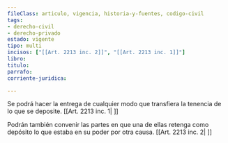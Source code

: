 ```yaml
---
fileClass: articulo, vigencia, historia-y-fuentes, codigo-civil
tags:
- derecho-civil
- derecho-privado
estado: vigente
tipo: multi
incisos: ["[[Art. 2213 inc. 2]]", "[[Art. 2213 inc. 1]]"]
libro:
titulo:
parrafo:
corriente-juridica:

---
```

Se podrá hacer la entrega de cualquier modo que transfiera la tenencia de lo que se deposite. [[Art. 2213 inc. 1| ]]

Podrán también convenir las partes en que una de ellas retenga como depósito lo que estaba en su poder por otra causa. [[Art. 2213 inc. 2| ]]